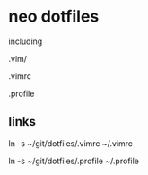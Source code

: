 # neo dotfiles
including

.vim/

.vimrc

.profile

## links
ln -s ~/git/dotfiles/.vimrc ~/.vimrc

ln -s ~/git/dotfiles/.profile ~/.profile
